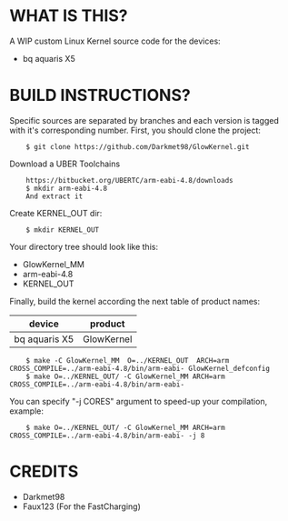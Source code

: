 WHAT IS THIS?
=============

A WIP custom Linux Kernel source code for the devices:
* bq aquaris X5


BUILD INSTRUCTIONS?
===================

Specific sources are separated by branches and each version is tagged with it's corresponding number. First, you should
clone the project:

        $ git clone https://github.com/Darkmet98/GlowKernel.git

Download a UBER Toolchains

        https://bitbucket.org/UBERTC/arm-eabi-4.8/downloads
		$ mkdir arm-eabi-4.8
		And extract it

Create KERNEL_OUT dir:

        $ mkdir KERNEL_OUT

Your directory tree should look like this:
* GlowKernel_MM
* arm-eabi-4.8
* KERNEL_OUT

Finally, build the kernel according the next table of product names:

| device                    | product                 |
| --------------------------|-------------------------|
| bq aquaris X5             | GlowKernel              |


        $ make -C GlowKernel_MM  O=../KERNEL_OUT  ARCH=arm CROSS_COMPILE=../arm-eabi-4.8/bin/arm-eabi- GlowKernel_defconfig
        $ make O=../KERNEL_OUT/ -C GlowKernel_MM ARCH=arm  CROSS_COMPILE=../arm-eabi-4.8/bin/arm-eabi-                       
    
You can specify "-j CORES" argument to speed-up your compilation, example:

        $ make O=../KERNEL_OUT/ -C GlowKernel_MM ARCH=arm  CROSS_COMPILE=../arm-eabi-4.8/bin/arm-eabi- -j 8
		
CREDITS
=============
* Darkmet98
* Faux123 (For the FastCharging)


